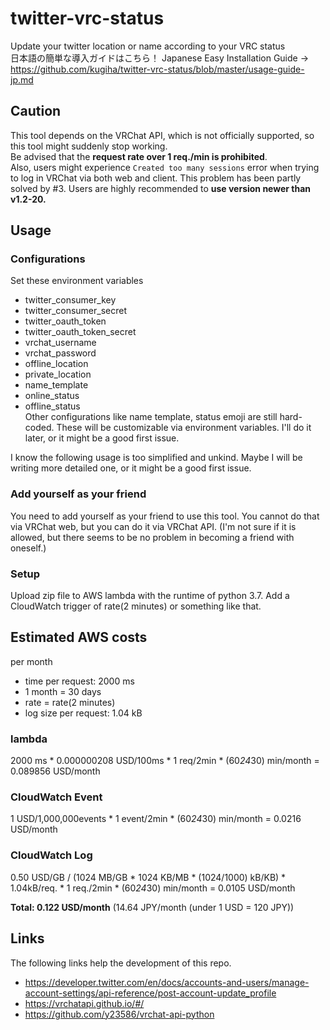 # twitter-vrc-status
Update your twitter location or name according to your VRC status  
日本語の簡単な導入ガイドはこちら！ Japanese Easy Installation Guide -> https://github.com/kugiha/twitter-vrc-status/blob/master/usage-guide-jp.md
## Caution
This tool depends on the VRChat API, which is not officially supported, so this tool might suddenly stop working.  
Be advised that the **request rate over 1 req./min is prohibited**.  
Also, users might experience `Created too many sessions` error when trying to log in VRChat via both web and client.
This problem has been partly solved by #3. Users are highly recommended to **use version newer than v1.2-20.**

## Usage
### Configurations
Set these environment variables  
- twitter_consumer_key
- twitter_consumer_secret
- twitter_oauth_token
- twitter_oauth_token_secret
- vrchat_username
- vrchat_password
- offline_location
- private_location
- name_template
- online_status
- offline_status  
Other configurations like name template, status emoji are still hard-coded. These will be customizable via environment variables. I'll do it later, or it might be a good first issue.  

I know the following usage is too simplified and unkind. Maybe I will be writing more detailed one, or it might be a good first issue.

### Add yourself as your friend
You need to add yourself as your friend to use this tool. You cannot do that via VRChat web, but you can do it via VRChat API.
(I'm not sure if it is allowed, but there seems to be no problem in becoming a friend with oneself.)

### Setup
Upload zip file to AWS lambda with the runtime of python 3.7. Add a CloudWatch trigger of rate(2 minutes) or something like that.

## Estimated AWS costs
per month
* time per request: 2000 ms
* 1 month = 30 days
* rate = rate(2 minutes)
* log size per request: 1.04 kB
### lambda
2000 ms * 0.000000208 USD/100ms * 1 req/2min * (60*24*30) min/month = 0.089856 USD/month
### CloudWatch Event
1 USD/1,000,000events * 1 event/2min * (60*24*30) min/month = 0.0216 USD/month
### CloudWatch Log
0.50 USD/GB / (1024 MB/GB * 1024 KB/MB * (1024/1000) kB/KB) * 1.04kB/req. * 1 req./2min * (60*24*30) min/month = 0.0105 USD/month

**Total: 0.122 USD/month** (14.64 JPY/month (under 1 USD = 120 JPY))

## Links
The following links help the development of this repo.
- https://developer.twitter.com/en/docs/accounts-and-users/manage-account-settings/api-reference/post-account-update_profile
- https://vrchatapi.github.io/#/
- https://github.com/y23586/vrchat-api-python
